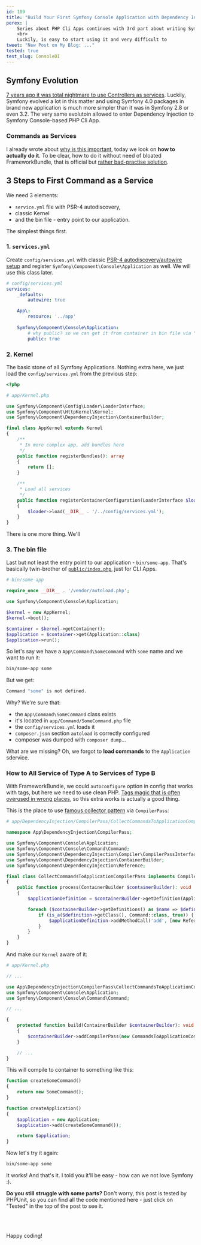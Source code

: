 ```yaml
---
id: 109
title: "Build Your First Symfony Console Application with Dependency Injection Under 4 Files"
perex: |
    Series about PHP Cli Apps continues with 3rd part about writing Symfony Console Application with Depenendency Injection in the first place. Not last, not second, **but the first**.
    <br>
    Luckily, is easy to start using it and very difficult to
tweet: "New Post on My Blog: ..."
tested: true
test_slug: ConsoleDI
---
```


## Symfony Evolution

[7 years ago it was total nightmare to use Controllers as services](http://richardmiller.co.uk/2011/04/15/symfony2-controller-as-service/). Luckily, Symfony evolved a lot in this matter and using Symfony 4.0 packages in brand new application is much more simpler than it was in Symfony 2.8 or even 3.2. The very same evolutoin allowed to enter Dependency Injection to Symfony Console-based PHP Cli App.

### Commands as Services

I already wrote about [why is this important](/blog/2018/05/07/why-you-should-combine-symfony-console-and-dependency-injection/#3-symfony-console-meets-symfony-dependencyinjection), today we look on **how to actually do it**. To be clear, how to do it without need of bloated FrameworkBundle, that is official but [rather bad-practise solution](https://matthiasnoback.nl/2013/10/symfony2-console-commands-as-services-why/).

## 3 Steps to First Command as a Service

We need 3 elements:
 
- `service.yml` file with PSR-4 autodiscovery, 
- classic Kernel
- and the bin file - entry point to our application.

The simplest things first.

### 1. `services.yml`

Create `config/services.yml` with classic [PSR-4 autodiscovery/autowire setup](https://github.com/symfony/symfony/pull/21289#issue-101559374) and register `Symfony\Component\Console\Application` as well. We will use this class later.

```yml
# config/services.yml
services:
    _defaults:
        autowire: true

    App\:
        resource: '../app'
        
    Symfony\Component\Console\Application:
        # why public? so we can get it from container in bin file via "$container->get(Application::class)"
        public: true
```

### 2. Kernel

The basic stone of all Symfony Applications. Nothing extra here, we just load the `config/services.yml` from the previous step:

```php
<?php

# app/Kernel.php

use Symfony\Component\Config\Loader\LoaderInterface;
use Symfony\Component\HttpKernel\Kernel;
use Symfony\Component\DependencyInjection\ContainerBuilder;

final class AppKernel extends Kernel
{
    /**
     * In more complex app, add bundles here
     */
    public function registerBundles(): array
    {
        return [];
    }

    /**
     * Load all services
     */
    public function registerContainerConfiguration(LoaderInterface $loader): void
    {
        $loader->load(__DIR__ . '/../config/services.yml');
    }
}
```

There is one more thing. We'll

### 3. The bin file

Last but not least the entry point to our application - `bin/some-app`. That's basically twin-brother of [`public/index.php`](https://github.com/symfony/demo/blob/beb3aa8e988527f16ac50f792eede240fafbfdfc/public/index.php#L35-L39), just for CLI Apps.

```php
# bin/some-app

require_once __DIR__ . '/vendor/autoload.php';

use Symfony\Component\Console\Application;

$kernel = new AppKernel;
$kernel->boot();

$container = $kernel->getContainer();
$application = $container->get(Application::class)
$application->run();
```

So let's say we have a `App\Command\SomeCommand` with `some` name and we want to run it:

```bash
bin/some-app some
```

But we get:

```bash
Command "some" is not defined.
```

Why? We're sure that:
 
- the `App\Command\SomeCommand` class exists
- it's located in `app/Command/SomeCommand.php` file
- the `config/services.yml` loads it
- `composer.json` section `autoload` is correctly configured
- composer was dumped with `composer dump`... 

What are we missing? Oh, we forgot to **load commands** to the `Application` sdervice.

### How to All Service of Type A to Services of Type B

With FrameworkBundle, we could `autoconfigure` option in config that works with tags, but here we need to use clean PHP.
[Tags magic that is often overused in wrong places](/blog/2017/02/12/drop-all-service-tags-in-your-nette-and-symfony-applications/), so this extra works is actually a good thing. 

This is the place to use [famous collector pattern](/blog/2018/03/08/why-is-collector-pattern-so-awesome/#drop-that-expression-language-magic) via `CompilerPass`:

```php
# app/DependencyInjection/CompilerPass/CollectCommandsToApplicationCompilerPass.php

namespace App\DependencyInjection\CompilerPass;

use Symfony\Component\Console\Application;
use Symfony\Component\Console\Command\Command;
use Symfony\Component\DependencyInjection\Compiler\CompilerPassInterface;
use Symfony\Component\DependencyInjection\ContainerBuilder;
use Symfony\Component\DependencyInjection\Reference;

final class CollectCommandsToApplicationCompilerPass implements CompilerPassInterface
{
    public function process(ContainerBuilder $containerBuilder): void
    {
        $applicationDefinition = $containerBuilder->getDefinition(Application::class);

        foreach ($containerBuilder->getDefinitions() as $name => $definition) {
            if (is_a($definition->getClass(), Command::class, true)) {
                $applicationDefinition->addMethodCall('add', [new Reference($name)]);
            }
        }
    }
}
```

And make our `Kernel` aware of it:

```php
# app/Kernel.php

// ...

use App\DependencyInjection\CompilerPass\CollectCommandsToApplicationCompilerPass;
use Symfony\Component\Console\Application;
use Symfony\Component\Console\Command\Command;

// ...

{
    protected function build(ContainerBuilder $containerBuilder): void
    {
        $containerBuilder->addCompilerPass(new CommandsToApplicationCompilerPass);
    }

    // ...
}
```

This will compile to container to something like this:

```php
function createSomeCommand()
{   
    return new SomeCommand();
}

function createApplication()
{
    $application = new Application;
    $application->add(createSomeCommand());

    return $application;
}
```

Now let's try it again:

```bash
bin/some-app some
```

It works! And that's it. I told you it'll be easy - how can we not love Symfony :).

**Do you still struggle with some parts?** Don't worry, this post is tested by PHPUnit, so you can find all the code mentioned here - just click on "Tested" in the top of the post to see it.

<br><br>

Happy coding!

